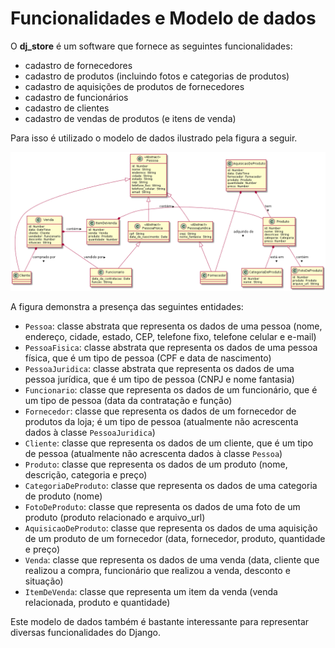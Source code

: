 # Funcionalidades e Modelo de dados

O **dj_store** é um software que fornece as seguintes funcionalidades:

* cadastro de fornecedores
* cadastro de produtos (incluindo fotos e categorias de produtos)
* cadastro de aquisições de produtos de fornecedores
* cadastro de funcionários
* cadastro de clientes
* cadastro de vendas de produtos (e itens de venda)

Para isso é utilizado o modelo de dados ilustrado pela figura a seguir.

![Modelo de dados](images/modelo-de-dados.png)

A figura demonstra a presença das seguintes entidades:

* `Pessoa`: classe abstrata que representa os dados de uma pessoa (nome, endereço, cidade, estado, CEP, telefone fixo, telefone celular e e-mail)
* `PessoaFisica`: classe abstrata que representa os dados de uma pessoa física, que é um tipo de pessoa (CPF e data de nascimento)
* `PessoaJuridica`: classe abstrata que representa os dados de uma pessoa jurídica, que é um tipo de pessoa (CNPJ e nome fantasia)
* `Funcionario`: classe que representa os dados de um funcionário, que é um tipo de pessoa (data da contratação e função)
* `Fornecedor`: classe que representa os dados de um fornecedor de produtos da loja; é um tipo de pessoa (atualmente não acrescenta dados à classe `PessoaJuridica`)
* `Cliente`: classe que representa os dados de um cliente, que é um tipo de pessoa (atualmente não acrescenta dados à classe `Pessoa`)
* `Produto`: classe que representa os dados de um produto (nome, descrição, categoria e preço)
* `CategoriaDeProduto`: classe que representa os dados de uma categoria de produto (nome)
* `FotoDeProduto`: classe que representa os dados de uma foto de um produto (produto relacionado e arquivo_url)
* `AquisicaoDeProduto`: classe que representa os dados de uma aquisição de um produto de um fornecedor (data, fornecedor, produto, quantidade e preço)
* `Venda`: classe que representa os dados de uma venda (data, cliente que realizou a compra, funcionário que realizou a venda, desconto e situação)
* `ItemDeVenda`: classe que representa um item da venda (venda relacionada, produto e quantidade)

Este modelo de dados também é bastante interessante para representar diversas funcionalidades do Django.